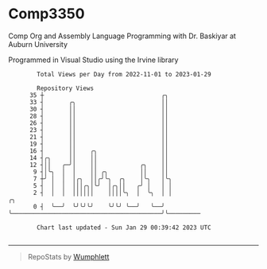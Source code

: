 # Comp3350
Comp Org and Assembly Language Programming with Dr. Baskiyar at Auburn University

Programmed in Visual Studio using the Irvine library

```
        Total Views per Day from 2022-11-01 to 2023-01-29

        Repository Views
      35 ┼                                 ╭╮
      33 ┤       ╭╮                        ││
      30 ┤       ││                        ││
      28 ┤       ││                        ││
      26 ┤       ││                        ││
      23 ┤       ││                        ││
      21 ┤       ││                        ││
      19 ┤       ││                        ││
      16 ┤       ││    ╭╮                  ││
      14 ┤╭╮     ││    ││                  ││
      12 ┤││   ╭─╯│    ││            ╭╮    ││
       9 ┤│╰╮  │  │    ││ ╭╮         ││    ││
       7 ┼╯ │  │  │╭╮  ││╭╯╰╮  ╭╮    │╰╮   │╰╮
       5 ┤  │  │  │││╭╮│╰╯  │╭╮││   ╭╯ │   │ │
       2 ┤  │  │  ││││││    ││││╰╮  │  ╰╮  │ │                                          ╭╮
       0 ┤  ╰──╯  ╰╯╰╯╰╯    ╰╯╰╯ ╰──╯   ╰──╯ ╰──────────────────────────────────────────╯╰─────────

        Chart last updated - Sun Jan 29 00:39:42 2023 UTC
        
```

---

> RepoStats by [Wumphlett](https://github.com/Wumphlett)
